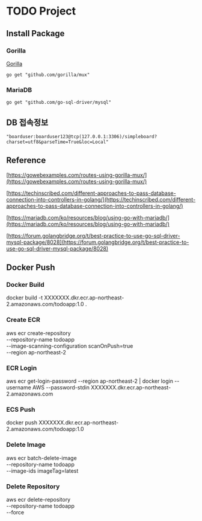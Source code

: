 # TODO Project 

## Install Package 

### Gorilla 

[Gorilla](https://github.com/gorilla/mux)

```
go get "github.com/gorilla/mux"
```

### MariaDB 

```
go get "github.com/go-sql-driver/mysql"
```

## DB 접속정보 

```
"boarduser:boarduser123@tcp(127.0.0.1:3306)/simpleboard?charset=utf8&parseTime=True&loc=Local"
```


## Reference

[https://gowebexamples.com/routes-using-gorilla-mux/](https://gowebexamples.com/routes-using-gorilla-mux/)

[https://techinscribed.com/different-approaches-to-pass-database-connection-into-controllers-in-golang/](https://techinscribed.com/different-approaches-to-pass-database-connection-into-controllers-in-golang/)

[https://mariadb.com/ko/resources/blog/using-go-with-mariadb/](https://mariadb.com/ko/resources/blog/using-go-with-mariadb/)

[https://forum.golangbridge.org/t/best-practice-to-use-go-sql-driver-mysql-package/8028](https://forum.golangbridge.org/t/best-practice-to-use-go-sql-driver-mysql-package/8028)




## Docker Push

### Docker Build 
docker build -t XXXXXXX.dkr.ecr.ap-northeast-2.amazonaws.com/todoapp:1.0 .

### Create ECR
aws ecr create-repository \
    --repository-name todoapp \
    --image-scanning-configuration scanOnPush=true \
    --region ap-northeast-2

### ECR Login
aws ecr get-login-password --region ap-northeast-2 | docker login --username AWS --password-stdin XXXXXXX.dkr.ecr.ap-northeast-2.amazonaws.com

### ECS Push 
docker push XXXXXXX.dkr.ecr.ap-northeast-2.amazonaws.com/todoapp:1.0

### Delete Image 
aws ecr batch-delete-image \
      --repository-name todoapp \
      --image-ids imageTag=latest

### Delete Repository
aws ecr delete-repository \
      --repository-name todoapp \
      --force      